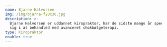 ```yaml
---
name: Bjarne Halvorsen
img: /img/bjarne-f20x30.jpg
description: >-
  Bjarne Halvorsen er uddannet kiropraktor, har de sidste mange år specialiseret
  sig i at behandled med avanceret chokbølgeterapi.
type: Kiropraktor
enable: true
---
```


